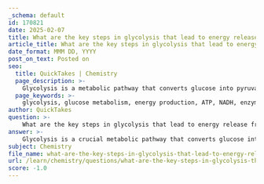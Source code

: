 ```yaml
---
_schema: default
id: 170821
date: 2025-02-07
title: What are the key steps in glycolysis that lead to energy release from glucose?
article_title: What are the key steps in glycolysis that lead to energy release from glucose?
date_format: MMM DD, YYYY
post_on_text: Posted on
seo:
  title: QuickTakes | Chemistry
  page_description: >-
    Glycolysis is a metabolic pathway that converts glucose into pyruvate, releasing energy stored in ATP and NADH through a series of key enzymatic steps.
  page_keywords: >-
    glycolysis, glucose metabolism, energy production, ATP, NADH, enzymatic reactions, cytoplasm, glucose phosphorylation, pyruvate, substrate-level phosphorylation
author: QuickTakes
question: >-
    What are the key steps in glycolysis that lead to energy release from glucose?
answer: >-
    Glycolysis is a crucial metabolic pathway that converts glucose into pyruvate, resulting in the release of energy in the form of ATP and NADH. This process occurs in the cytoplasm and consists of ten enzymatic steps, each catalyzed by a specific enzyme. Here are the key steps involved in glycolysis that lead to energy release from glucose:\n\n1. **Glucose Phosphorylation**: The first step involves the phosphorylation of glucose to form glucose-6-phosphate (G6P). This reaction is catalyzed by the enzyme hexokinase and requires one molecule of ATP, which is converted to ADP.\n\n2. **Isomerization**: G6P is then converted into fructose-6-phosphate (F6P) by the enzyme phosphoglucose isomerase.\n\n3. **Second Phosphorylation**: F6P is phosphorylated to fructose-1,6-bisphosphate (F1,6BP) by the enzyme phosphofructokinase (PFK), using another ATP molecule. This step is a key regulatory point in glycolysis.\n\n4. **Cleavage**: The enzyme aldolase cleaves F1,6BP into two three-carbon molecules: dihydroxyacetone phosphate (DHAP) and glyceraldehyde-3-phosphate (G3P). DHAP is quickly converted into G3P by the enzyme triose phosphate isomerase.\n\n5. **Oxidation and Phosphorylation**: G3P is oxidized and phosphorylated to form 1,3-bisphosphoglycerate (1,3-BPG) by the enzyme glyceraldehyde-3-phosphate dehydrogenase. This step produces NADH from NAD+.\n\n6. **ATP Generation**: The enzyme phosphoglycerate kinase catalyzes the conversion of 1,3-BPG to 3-phosphoglycerate (3PG), generating one ATP molecule through substrate-level phosphorylation.\n\n7. **Conversion to 2-Phosphoglycerate**: 3PG is converted to 2-phosphoglycerate (2PG) by the enzyme phosphoglycerate mutase.\n\n8. **Dehydration**: The enzyme enolase removes a water molecule from 2PG to form phosphoenolpyruvate (PEP).\n\n9. **Final ATP Generation**: PEP is converted to pyruvate by the enzyme pyruvate kinase, producing another ATP molecule through substrate-level phosphorylation.\n\n10. **End Products**: The overall reaction of glycolysis can be summarized as:\n$$\n\text{Glucose} + 2 \text{NAD}^+ + 2 \text{ADP} + 2 \text{P}_i \rightarrow 2 \text{Pyruvate} + 2 \text{NADH} + 2 \text{ATP}\n$$\n\nIn summary, glycolysis efficiently captures energy from glucose through a series of enzymatic reactions, resulting in the production of ATP and NADH, which are vital for cellular energy metabolism.
subject: Chemistry
file_name: what-are-the-key-steps-in-glycolysis-that-lead-to-energy-release-from-glucose.md
url: /learn/chemistry/questions/what-are-the-key-steps-in-glycolysis-that-lead-to-energy-release-from-glucose
score: -1.0
---
```


&nbsp;